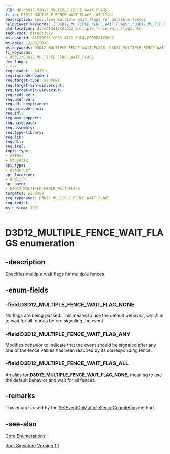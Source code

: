 ```yaml
---
UID: NE:d3d12.D3D12_MULTIPLE_FENCE_WAIT_FLAGS
title: D3D12_MULTIPLE_FENCE_WAIT_FLAGS (d3d12.h)
description: Specifies multiple wait flags for multiple fences.
helpviewer_keywords: ["D3D12_MULTIPLE_FENCE_WAIT_FLAGS","D3D12_MULTIPLE_FENCE_WAIT_FLAGS enumeration","D3D12_MULTIPLE_FENCE_WAIT_FLAG_ALL","D3D12_MULTIPLE_FENCE_WAIT_FLAG_ANY","D3D12_MULTIPLE_FENCE_WAIT_FLAG_NONE","d3d12/D3D12_MULTIPLE_FENCE_WAIT_FLAGS","d3d12/D3D12_MULTIPLE_FENCE_WAIT_FLAG_ALL","d3d12/D3D12_MULTIPLE_FENCE_WAIT_FLAG_ANY","d3d12/D3D12_MULTIPLE_FENCE_WAIT_FLAG_NONE","direct3d12.d3d12_multiple_fence_wait_flags"]
old-location: direct3d12\d3d12_multiple_fence_wait_flags.htm
tech.root: direct3d12
ms.assetid: A5C52F58-C082-41C2-99E4-800DFBA250D2
ms.date: 12/05/2018
ms.keywords: D3D12_MULTIPLE_FENCE_WAIT_FLAGS, D3D12_MULTIPLE_FENCE_WAIT_FLAGS enumeration, D3D12_MULTIPLE_FENCE_WAIT_FLAG_ALL, D3D12_MULTIPLE_FENCE_WAIT_FLAG_ANY, D3D12_MULTIPLE_FENCE_WAIT_FLAG_NONE, d3d12/D3D12_MULTIPLE_FENCE_WAIT_FLAGS, d3d12/D3D12_MULTIPLE_FENCE_WAIT_FLAG_ALL, d3d12/D3D12_MULTIPLE_FENCE_WAIT_FLAG_ANY, d3d12/D3D12_MULTIPLE_FENCE_WAIT_FLAG_NONE, direct3d12.d3d12_multiple_fence_wait_flags
f1_keywords:
- d3d12/D3D12_MULTIPLE_FENCE_WAIT_FLAGS
dev_langs:
- c++
req.header: d3d12.h
req.include-header: 
req.target-type: Windows
req.target-min-winverclnt: 
req.target-min-winversvr: 
req.kmdf-ver: 
req.umdf-ver: 
req.ddi-compliance: 
req.unicode-ansi: 
req.idl: 
req.max-support: 
req.namespace: 
req.assembly: 
req.type-library: 
req.lib: 
req.dll: 
req.irql: 
topic_type:
- APIRef
- kbSyntax
api_type:
- HeaderDef
api_location:
- d3d12.h
api_name:
- D3D12_MULTIPLE_FENCE_WAIT_FLAGS
targetos: Windows
req.typenames: D3D12_MULTIPLE_FENCE_WAIT_FLAGS
req.redist: 
ms.custom: 19H1
---
```


# D3D12_MULTIPLE_FENCE_WAIT_FLAGS enumeration


## -description


Specifies multiple wait flags for multiple fences.


## -enum-fields




### -field D3D12_MULTIPLE_FENCE_WAIT_FLAG_NONE

No flags are being passed. This means to use the default behavior, which is to wait for all fences before signaling the event.


### -field D3D12_MULTIPLE_FENCE_WAIT_FLAG_ANY

Modifies behavior to indicate that the event should be signaled after any one of the fence values has been reached by its corresponding fence.


### -field D3D12_MULTIPLE_FENCE_WAIT_FLAG_ALL

An alias for **D3D12_MULTIPLE_FENCE_WAIT_FLAG_NONE**, meaning to use the default behavior and wait for all fences.


## -remarks



This enum is used by the <a href="https://docs.microsoft.com/windows/desktop/api/d3d12/nf-d3d12-id3d12device1-seteventonmultiplefencecompletion">SetEventOnMultipleFenceCompletion</a> method.




## -see-also




<a href="https://docs.microsoft.com/windows/desktop/direct3d12/direct3d-12-enumerations">Core Enumerations</a>



<a href="https://docs.microsoft.com/windows/desktop/direct3d12/root-signature-version-1-1">Root Signature Version 1.1</a>
 

 

